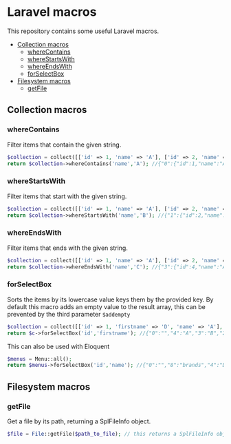 # Laravel macros

This repository contains some useful Laravel macros.

- [Collection macros](#collection-macros)
    - [whereContains](#wherecontains)
    - [whereStartsWith](#wherestartswith)
    - [whereEndsWith](#whereendswith)
    - [forSelectBox](#forselectbox)
- [Filesystem macros](#filesystem-macros)
  -  [getFile](#getfile)

## Collection macros

### whereContains

Filter items that contain the given string.

```php
$collection = collect([['id' => 1, 'name' => 'A'], ['id' => 2, 'name' => 'B'], ['id' => 3, 'name' => 'AB'], ['id' => 4, 'name' => 'ABC']]);
return $collection->whereContains('name','A'); //{"0":{"id":1,"name":"A"},"2":{"id":3,"name":"AB"},"3":{"id":4,"name":"ABC"}}
```

### whereStartsWith

Filter items that start with the given string.

```php
$collection = collect([['id' => 1, 'name' => 'A'], ['id' => 2, 'name' => 'B'], ['id' => 3, 'name' => 'AB'], ['id' => 4, 'name' => 'ABC']]);
return $collection->whereStartsWith('name','B'); //{"1":{"id":2,"name":"B"}}
```

### whereEndsWith

Filter items that ends with the given string.

```php
$collection = collect([['id' => 1, 'name' => 'A'], ['id' => 2, 'name' => 'B'], ['id' => 3, 'name' => 'AB'], ['id' => 4, 'name' => 'ABC']]);
return $collection->whereEndsWith('name','C'); //{"3":{"id":4,"name":"ABC"}}
```

### forSelectBox

Sorts the items by its lowercase value keys them by the provided key.  By default this macro adds an empty value to the result array, this can be prevented by
the third parameter `$addempty`

```php
$collection = collect([['id' => 1, 'firstname' => 'D', 'name' => 'A'], ['id' => 2, 'firstname' => 'C', 'name' => 'B'], ['id' => 3, 'firstname' => 'B', 'name' => 'C'], ['id' => 4, 'firstname' => 'A', 'name' => 'D']]);
return $c->forSelectBox('id','firstname'); //{"0":"","4":"A","3":"B","2":"C","1":"D"}
```

This can also be used with Eloquent

```php
$menus = Menu::all();
return $menus->forSelectBox('id','name'); //{"0":"","8":"brands","4":"Developer menu","3":"Manage roles","2":"Manage users","6":"Menus","5":"Permissions","7":"Producten","1":"User management"}
```

## Filesystem macros

### getFile

Get a file by its path, returning a SplFileInfo object.

```php
$file = File::getFile($path_to_file); // this returns a SplFileInfo object.
```